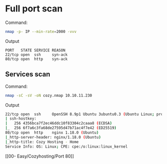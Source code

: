 # Full port scan
Command:
```bash
nmap -p- IP --min-rate=2000 -vvv
```
Output
```
PORT   STATE SERVICE REASON
22/tcp open  ssh     syn-ack
80/tcp open  http    syn-ack
```

## Services scan
Command:
```bash
nmap -sC -sV -oN cozy.nmap 10.10.11.230
```

Output
```bash
22/tcp open  ssh     OpenSSH 8.9p1 Ubuntu 3ubuntu0.3 (Ubuntu Linux; protocol 2.0)
| ssh-hostkey: 
|   256 4356bca7f2ec46ddc10f83304c2caaa8 (ECDSA)
|_  256 6f7a6c3fa68de27595d47b71ac4f7e42 (ED25519)
80/tcp open  http    nginx 1.18.0 (Ubuntu)
|_http-server-header: nginx/1.18.0 (Ubuntu)
|_http-title: Cozy Hosting - Home
Service Info: OS: Linux; CPE: cpe:/o:linux:linux_kernel
```

[[00- Easy/Cozyhosting/Port 80]]